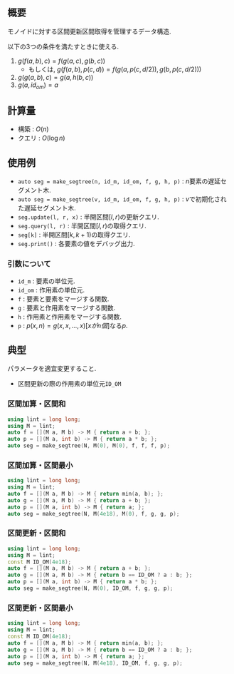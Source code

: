 ## 概要

モノイドに対する区間更新区間取得を管理するデータ構造.

以下の3つの条件を満たすときに使える.

1. $g(f(a, b), c) = f(g(a, c), g(b, c))$
    * もしくは, $g(f(a, b), p(c, d)) = f(g(a, p(c, d / 2)), g(b, p(c, d / 2)))$
1. $g(g(a, b), c) = g(a, h(b, c))$
1. $g(a, id_{om}) = a$

## 計算量

* 構築 : $O(n)$
* クエリ : $O(\log n)$

## 使用例

* `auto seg = make_segtree(n, id_m, id_om, f, g, h, p)` : $n$要素の遅延セグメント木.
* `auto seg = make_segtree(v, id_m, id_om, f, g, h, p)` : $v$で初期化された遅延セグメント木.
* `seg.update(l, r, x)` : 半開区間$[l, r)$の更新クエリ.
* `seg.query(l, r)` : 半開区間$[l, r)$の取得クエリ.
* `seg[k]` : 半開区間$[k, k + 1)$の取得クエリ.
* `seg.print()` : 各要素の値をデバッグ出力.

### 引数について

* `id_m` : 要素の単位元.
* `id_om` : 作用素の単位元.
* `f` : 要素と要素をマージする関数.
* `g` : 要素と作用素をマージする関数.
* `h` : 作用素と作用素をマージする関数.
* `p` : $p(x, n) = g(x, x, \ldots, x) [xがn個]$なる$p$.

## 典型

パラメータを適宜変更すること.

* 区間更新の際の作用素の単位元`ID_OM`

### 区間加算・区間和

```cpp
using lint = long long;
using M = lint;
auto f = [](M a, M b) -> M { return a + b; };
auto p = [](M a, int b) -> M { return a * b; };
auto seg = make_segtree(N, M(0), M(0), f, f, f, p);
```

### 区間加算・区間最小

```cpp
using lint = long long;
using M = lint;
auto f = [](M a, M b) -> M { return min(a, b); };
auto g = [](M a, M b) -> M { return a + b; };
auto p = [](M a, int b) -> M { return a; };
auto seg = make_segtree(N, M(4e18), M(0), f, g, g, p);
```

### 区間更新・区間和

```cpp
using lint = long long;
using M = lint;
const M ID_OM(4e18);
auto f = [](M a, M b) -> M { return a + b; };
auto g = [](M a, M b) -> M { return b == ID_OM ? a : b; };
auto p = [](M a, int b) -> M { return a * b; };
auto seg = make_segtree(N, M(0), ID_OM, f, g, g, p);
```

### 区間更新・区間最小

```cpp
using lint = long long;
using M = lint;
const M ID_OM(4e18);
auto f = [](M a, M b) -> M { return min(a, b); };
auto g = [](M a, M b) -> M { return b == ID_OM ? a : b; };
auto p = [](M a, int b) -> M { return a; };
auto seg = make_segtree(N, M(4e18), ID_OM, f, g, g, p);
```
